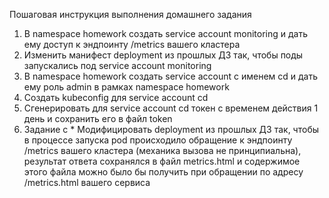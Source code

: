 Пошаговая инструкция выполнения домашнего задания
1. В namespace homework создать service account monitoring и дать ему доступ к эндпоинту /metrics вашего кластера
2. Изменить манифест deployment из прошлых ДЗ так, чтобы поды запускались под service account monitoring
3. В namespace homework создать service account с именем cd и дать ему роль admin в рамках namespace homework
4. Создать kubeconfig для service account cd
5. Сгенерировать для service account cd токен с временем действия 1 день и сохранить его в файл token
6. Задание с * 
Модифицировать deployment из прошлых ДЗ так, чтобы в процессе запуска pod происходило обращение к эндпоинту /metrics вашего кластера (механика вызова не принципиальна), результат ответа сохранялся в файл metrics.html и содержимое этого файла можно было бы получить при обращении по адресу /metrics.html вашего сервиса

